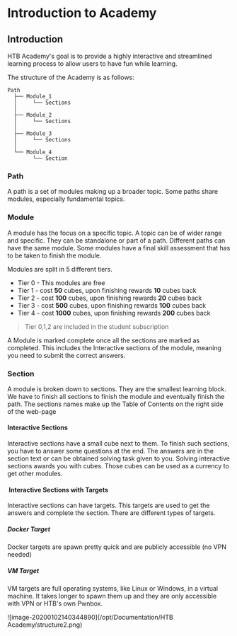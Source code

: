 # Introduction to Academy

## Introduction

HTB Academy's goal is to provide a highly interactive and streamlined  learning process to allow users to have fun while learning. 

The structure of the Academy is as follows:

```shell-session
Path
  ├── Module_1
  │     └── Sections
  │
  ├── Module_2
  │     └── Sections
  │
  ├── Module_3
  │     └── Sections
  │
  └── Module_4
        └── Section
```

### Path

A path is a set of modules making up a broader topic. Some paths share modules, especially fundamental topics.

### Module

A module has the focus on a specific topic. A topic can be of wider range and specific. They can be standalone or part of a path. Different paths can have the same module. Some modules have a final skill assessment that has to be taken to finish the module.

Modules are split in 5 different tiers.

- Tier 0 - This modules are free
- Tier 1 - cost **50** cubes, upon finishing rewards **10** cubes back
- Tier 2 - cost **100** cubes, upon finishing rewards **20** cubes back
- Tier 3 - cost **500** cubes, upon finishing rewards **100** cubes back
- Tier 4 - cost **1000** cubes, upon finishing rewards **200** cubes back

> Tier 0,1,2 are included in the student subscription

A Module is marked complete once all the sections are marked as completed. This includes the Interactive sections of the module, meaning you need to submit the correct answers.

### Section

A module is broken down to sections. They are the smallest learning block. We have to finish all sections to finish the module and eventually finish the path. The sections names make up the Table of Contents on the right side of the web-page

#### Interactive Sections

Interactive sections have a small cube next to them. To finish such sections, you have to answer some questions at the end. The answers are in the section text or can be obtained solving task given to you. Solving interactive sections awards you with cubes. Those cubes can be used as a currency to get other modules. 

####  Interactive Sections with Targets

Interactive sections can have targets. This targets are used to get the answers and complete the section. There are different types of targets.

##### Docker Target

Docker targets are spawn pretty quick and are publicly accessible (no VPN needed)

##### VM Target

VM targets are full operating systems, like Linux or Windows, in a virtual machine. It takes longer to spawn them up and they are only accessible with VPN or HTB's own Pwnbox. 

![image-20200102140344890](/opt/Documentation/HTB Academy/structure2.png)

